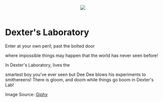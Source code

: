 <!DOCTYPE html>
<html>

<head>
	<title>Jahzmin Francis</title>
  <link href="style.css" rel="stylesheet" type="text/css" />
</head>

<body>
	<header>
    <img src="https://media4.giphy.com/media/1tK61mF7P7x4I/giphy.gif"/>
		
  </header>
  <main>
    <h1>Dexter's Laboratory</h1>
    <p>Enter at your own peril,
past the bolted door

where impossible things may happen
that the world has never seen before!

In Dexter's Laboratory, lives the

smartest boy you've ever seen
but Dee Dee blows his
experiments to smithereens!
There is gloom, and doom
while things go boom
in Dexter's Lab!</p>
  </main>
  <footer>
    <p>Image Source: <a href="https://media4.giphy.com/media/1tK61mF7P7x4I/giphy.gif">Giphy</a></p>
  </footer>
  <script src="script.js"></script>
</body>

</html>
